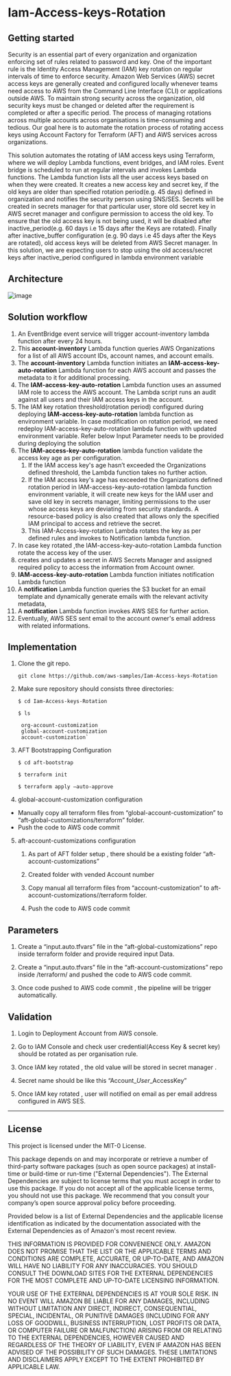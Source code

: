 # Iam-Access-keys-Rotation



## Getting started

Security is an essential part of every organization and organization enforcing set of rules related to password and key. One of the important rule is the Identity Access Management (IAM) key rotation on regular intervals of time to enforce security. Amazon Web Services (AWS) secret access keys are generally created and configured locally whenever teams need access to AWS from the Command Line Interface (CLI) or applications outside AWS. To maintain strong security across the organization, old security keys must be changed or deleted after the requirement is completed or after a specific period. The process of managing rotations across multiple accounts across organisations is time-consuming and tedious. Our goal here is to automate the rotation process of rotating access keys using Account Factory for Terraform (AFT) and AWS services across organizations.

This solution automates the rotating of IAM access keys using Terraform, where we will deploy Lambda functions, event bridges, and IAM roles. Event bridge is scheduled to run at regular intervals and invokes Lambda functions. The Lambda function lists all the user access keys based on when they were created. It creates a new access key and secret key, if the old keys are older than specified rotation period(e.g. 45 days) defined in organization and notifies the security person using SNS/SES. Secrets will be created in secrets manager for that particular user, store old secret key in AWS secret manager and configure permission to access the old key. To ensure that the old access key is not being used, it will be disabled after inactive_period(e.g. 60 days i.e 15 days after the Keys are rotated). Finally after inactive_buffer configuration (e.g. 90 days i.e 45 days after the Keys are rotated), old access keys will be deleted from AWS Secret manager. In this solution, we are expecting users to stop using the old access/secret keys after inactive_period configured in lambda environment variable


## Architecture
![image](/uploads/9b81e441d9369314a7672cafddcd17e5/image.png)

## Solution workflow

1. An EventBridge event service will trigger account-inventory lambda function after every 24 hours.
2. This **account-inventory** Lambda function queries AWS Organizations for a list of all AWS account IDs, account names, and account emails. 
3. The **account-inventory** Lambda function initiates an **IAM-access-key-auto-rotation** Lambda function for each AWS account and passes the metadata to it for additional processing.
4. The **IAM-access-key-auto-rotation** Lambda function uses an assumed IAM role to access the AWS account. The Lambda script runs an audit against all users and their IAM access keys in the account.
5. The IAM key rotation threshold(rotation period) configured during deploying  **IAM-access-key-auto-rotation** lambda function as environment variable. In case modification on rotation period, we need redeploy IAM-access-key-auto-rotation lambda function with updated environment variable. Refer below Input Parameter  needs to be provided during deploying the solution
6. The **IAM-access-key-auto-rotation** lambda function validate the access key age as per configuration.
    1. If the IAM access key's age hasn’t exceeded the Organizations defined threshold, the Lambda function takes no further action.
    2. If the IAM access key's age has exceeded the Organizations defined rotation period in IAM-access-key-auto-rotation lambda function environment variable, it will create new keys for the IAM user and save old key  in secrets manager, limiting permissions to the user whose access keys are deviating from security standards. A resource-based policy is also created that allows only the specified IAM principal to access and retrieve the secret.
    3. This IAM-Access-key-rotation Lambda rotates the key as per defined rules and invokes to Notification lambda function.
7. In case key rotated ,the IAM-access-key-auto-rotation Lambda function rotate the access key of the user.
8. creates and updates a secret in AWS Secrets Manager and assigned required policy to access the information from Account owner.
9. **IAM-access-key-auto-rotation** Lambda function initiates notification Lambda function
10. A **notification** Lambda function queries the S3 bucket for an email template and dynamically generate emails with the relevant activity metadata, 
11. A **notification** Lambda function invokes AWS SES for further action.
12. Eventually, AWS SES sent email to the account owner's email address with related informations.

## Implementation
1. Clone the git repo.

   `git clone https://github.com/aws-samples/Iam-Access-keys-Rotation`

2. Make sure repository should consists  three directories:

    `$ cd Iam-Access-keys-Rotation`

    `$ ls`
    
        org-account-customization
        global-account-customization
        account-customization`

3. AFT Bootstrapping Configuration

    `$ cd aft-bootstrap`

    `$ terraform init`

    `$ terraform apply —auto-approve`

4. global-account-customization configuration

-    Manually copy  all terraform files from “global-account-customization” to “aft-global-customizations/terraform” folder.
-    Push the code to AWS code commit

   
5. aft-account-customizations configuration

    1. As part of AFT folder setup , there should be a existing folder “aft-account-customizations”

    2. Created folder with vended Account number

    3. Copy manual all terraform files from “account-customization” to aft-account-customizations/<Vended Account>/terraform folder.

    4. Push the code to AWS code commit


## Parameters
   1. Create a “input.auto.tfvars” file in the “aft-global-customizations” repo inside terraform folder and provide required input Data.

   2. Create a “input.auto.tfvars” file in the “aft-account-customizations” repo inside <AccountName>/terraform/ and pushed the code to AWS code  commit.

   3. Once code pushed to AWS code commit , the pipeline will be trigger automatically.

## Validation

  1. Login to  Deployment Account from AWS console.

  2. Go to IAM Console and check user credential(Access Key & secret key) should be rotated as per organisation rule.

  3. Once IAM key rotated , the old value will be stored in secret manager .

  4. Secret name should be like this “Account_<Account ID>_User_<username>_AccessKey”

  5. Once IAM key rotated , user will notified on email as per email address  configured in AWS SES.
***




## License
This project is licensed under the MIT-0 License.

This package depends on and may incorporate or retrieve a number of third-party software packages (such as open source packages) at install-time or build-time or run-time ("External Dependencies"). The External Dependencies are subject to license terms that you must accept in order to use this package. If you do not accept all of the applicable license terms, you should not use this package. We recommend that you consult your company’s open source approval policy before proceeding.

Provided below is a list of External Dependencies and the applicable license identification as indicated by the documentation associated with the External Dependencies as of Amazon's most recent review.

THIS INFORMATION IS PROVIDED FOR CONVENIENCE ONLY. AMAZON DOES NOT PROMISE THAT THE LIST OR THE APPLICABLE TERMS AND CONDITIONS ARE COMPLETE, ACCURATE, OR UP-TO-DATE, AND AMAZON WILL HAVE NO LIABILITY FOR ANY INACCURACIES. YOU SHOULD CONSULT THE DOWNLOAD SITES FOR THE EXTERNAL DEPENDENCIES FOR THE MOST COMPLETE AND UP-TO-DATE LICENSING INFORMATION.

YOUR USE OF THE EXTERNAL DEPENDENCIES IS AT YOUR SOLE RISK. IN NO EVENT WILL AMAZON BE LIABLE FOR ANY DAMAGES, INCLUDING WITHOUT LIMITATION ANY DIRECT, INDIRECT, CONSEQUENTIAL, SPECIAL, INCIDENTAL, OR PUNITIVE DAMAGES (INCLUDING FOR ANY LOSS OF GOODWILL, BUSINESS INTERRUPTION, LOST PROFITS OR DATA, OR COMPUTER FAILURE OR MALFUNCTION) ARISING FROM OR RELATING TO THE EXTERNAL DEPENDENCIES, HOWEVER CAUSED AND REGARDLESS OF THE THEORY OF LIABILITY, EVEN IF AMAZON HAS BEEN ADVISED OF THE POSSIBILITY OF SUCH DAMAGES. THESE LIMITATIONS AND DISCLAIMERS APPLY EXCEPT TO THE EXTENT PROHIBITED BY APPLICABLE LAW.
